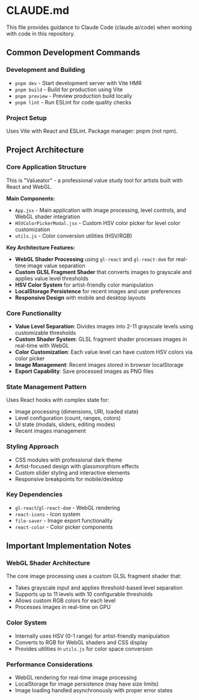 # CLAUDE.md

This file provides guidance to Claude Code (claude.ai/code) when working with code in this repository.

## Common Development Commands

### Development and Building
- `pnpm dev` - Start development server with Vite HMR
- `pnpm build` - Build for production using Vite
- `pnpm preview` - Preview production build locally
- `pnpm lint` - Run ESLint for code quality checks

### Project Setup
Uses Vite with React and ESLint. Package manager: pnpm (not npm).

## Project Architecture

### Core Application Structure
This is "Valueator" - a professional value study tool for artists built with React and WebGL.

**Main Components:**
- `App.jsx` - Main application with image processing, level controls, and WebGL shader integration
- `HSVColorPickerModal.jsx` - Custom HSV color picker for level color customization
- `utils.js` - Color conversion utilities (HSV/RGB)

**Key Architecture Features:**
- **WebGL Shader Processing** using `gl-react` and `gl-react-dom` for real-time image value separation
- **Custom GLSL Fragment Shader** that converts images to grayscale and applies value level thresholds
- **HSV Color System** for artist-friendly color manipulation
- **LocalStorage Persistence** for recent images and user preferences
- **Responsive Design** with mobile and desktop layouts

### Core Functionality
- **Value Level Separation**: Divides images into 2-11 grayscale levels using customizable thresholds
- **Custom Shader System**: GLSL fragment shader processes images in real-time with WebGL
- **Color Customization**: Each value level can have custom HSV colors via color picker
- **Image Management**: Recent images stored in browser localStorage
- **Export Capability**: Save processed images as PNG files

### State Management Pattern
Uses React hooks with complex state for:
- Image processing (dimensions, URI, loaded state)
- Level configuration (count, ranges, colors)
- UI state (modals, sliders, editing modes)
- Recent images management

### Styling Approach
- CSS modules with professional dark theme
- Artist-focused design with glassmorphism effects
- Custom slider styling and interactive elements
- Responsive breakpoints for mobile/desktop

### Key Dependencies
- `gl-react`/`gl-react-dom` - WebGL rendering
- `react-icons` - Icon system
- `file-saver` - Image export functionality
- `react-color` - Color picker components

## Important Implementation Notes

### WebGL Shader Architecture
The core image processing uses a custom GLSL fragment shader that:
- Takes grayscale input and applies threshold-based level separation
- Supports up to 11 levels with 10 configurable thresholds
- Allows custom RGB colors for each level
- Processes images in real-time on GPU

### Color System
- Internally uses HSV (0-1 range) for artist-friendly manipulation
- Converts to RGB for WebGL shaders and CSS display
- Provides utilities in `utils.js` for color space conversion

### Performance Considerations
- WebGL rendering for real-time image processing
- LocalStorage for image persistence (may have size limits)
- Image loading handled asynchronously with proper error states